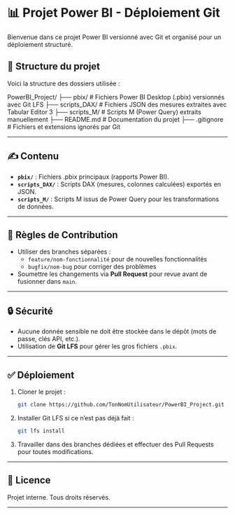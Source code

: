 # 📊 Projet Power BI - Déploiement Git

Bienvenue dans ce projet Power BI versionné avec Git et organisé pour un déploiement structuré.

## 📁 Structure du projet

Voici la structure des dossiers utilisée :

PowerBI_Project/
├── pbix/            # Fichiers Power BI Desktop (.pbix) versionnés avec Git LFS
├── scripts_DAX/     # Fichiers JSON des mesures extraites avec Tabular Editor 3
├── scripts_M/       # Scripts M (Power Query) extraits manuellement
├── README.md        # Documentation du projet
├── .gitignore       # Fichiers et extensions ignorés par Git

---

## ✍️ Contenu

- **`pbix/`** : Fichiers .pbix principaux (rapports Power BI).
- **`scripts_DAX/`** : Scripts DAX (mesures, colonnes calculées) exportés en JSON.
- **`scripts_M/`** : Scripts M issus de Power Query pour les transformations de données.

---

## 🚀 Règles de Contribution

- Utiliser des branches séparées :
  - `feature/nom-fonctionnalité` pour de nouvelles fonctionnalités
  - `bugfix/nom-bug` pour corriger des problèmes
- Soumettre les changements via **Pull Request** pour revue avant de fusionner dans `main`.

---

## 🔒 Sécurité

- Aucune donnée sensible ne doit être stockée dans le dépôt (mots de passe, clés API, etc.).
- Utilisation de **Git LFS** pour gérer les gros fichiers `.pbix`.

---

## ✅ Déploiement

1. Cloner le projet :
    ```bash
    git clone https://github.com/TonNomUtilisateur/PowerBI_Project.git
    ```

2. Installer Git LFS si ce n’est pas déjà fait :
    ```bash
    git lfs install
    ```

3. Travailler dans des branches dédiées et effectuer des Pull Requests pour toutes modifications.

---

## 📄 Licence

Projet interne. Tous droits réservés.

---
